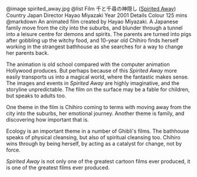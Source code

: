@image		spirited_away.jpg
@list
Film		&#21315;&#12392;&#21315;&#23563;&#12398;&#31070;&#38560;&#12375; ([Spirited Away](https://www.imdb.com/title/tt0245429/))
Country		Japan
Director		Hayao Miyazaki
Year		2001
Details		Colour 125 mins
@markdown
An
animated film created by Hayao Miyazaki.  A Japanese family move
from the city into the suburbs, and blunder through a tunnel into
a leisure centre for demons and spirits.  The parents are turned into
pigs after gobbling up the witchy food, and 10-year old Chihiro
finds herself working in the strangest bathhouse as she searches
for a way to change her parents back.

The animation is old school compared with the computer animation
Hollywood produces.  But perhaps because of this *Spirited Away*
more easily transports us into a magical world, where the
fantastic makes sense.  The images and events in *Spirited Away*
are highly imaginative, and the storyline unpredictable.  The film
on the surface may be a fable for children, but speaks to adults too.

One theme in the film is Chihiro coming to terms with moving away
from the city into the suburbs, her emotional journey.  Another
theme is family, and discovering how important that is.

Ecology is an important theme in a number of Ghibli's films.  The
bathhouse speaks of physical cleansing, but also of spiritual
cleansing too.  Chihiro wins through by being herself, by acting
as a catalyst for change, not by force.

*Spirited Away* is not only one of the greatest cartoon films
ever produced, it is one of the greatest films ever produced.
